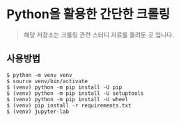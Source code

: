 # Python을 활용한 간단한 크롤링

> 해당 저장소는 크롤링 관련 스터디 자료를 올려둔 곳 입니다.

## 사용방법

```
$ python -m venv venv
$ source venv/bin/activate
$ (venv) python -m pip install -U pip
$ (venv) python -m pip install -U setuptools
$ (venv) python -m pip install -U wheel
$ (venv) pip install -r requirements.txt
$ (venv) jupyter-lab
```
